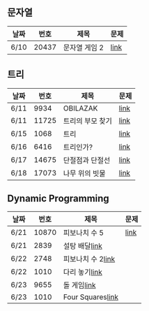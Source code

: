 ## 문자열
|날짜|번호|제목|문제|
|---|---|---|---|
|6/10|20437|문자열 게임 2|[link](https://www.acmicpc.net/problem/20437)|

## 트리
|날짜|번호|제목|문제|
|---|---|---|---|
|6/11|9934|OBILAZAK|[link](https://www.acmicpc.net/problem/9934)|
|6/11|11725|트리의 부모 찾기|[link](https://www.acmicpc.net/problem/11725)|
|6/15|1068|트리|[link](https://www.acmicpc.net/problem/2168)|
|6/16|6416|트리인가?|[link](https://www.acmicpc.net/problem/6416)|
|6/17|14675|단절점과 단절선|[link](https://www.acmicpc.net/problem/14675)|
|6/18|17073|나무 위의 빗물|[link](https://www.acmicpc.net/problem/17073)|

## Dynamic Programming
|날짜|번호|제목|문제|
|---|---|---|---|
|6/21|10870|피보나치 수 5|[link](https://www.acmicpc.net/problem/10870)|
|6/21|2839|설탕 배달[link](https://www.acmicpc.net/problem/2839)|
|6/22|2748|피보나치 수 2[link](https://www.acmicpc.net/problem/2748)|
|6/22|1010|다리 놓기[link](https://www.acmicpc.net/problem/1010)|
|6/23|9655|돌 게임[link](https://www.acmicpc.net/problem/9655)|
|6/23|1010|Four Squares[link](https://www.acmicpc.net/problem/17626)|
